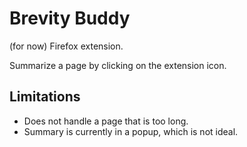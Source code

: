 # Brevity Buddy

(for now) Firefox extension.

Summarize a page by clicking on the extension icon.

## Limitations

- Does not handle a page that is too long.
- Summary is currently in a popup, which is not ideal.
